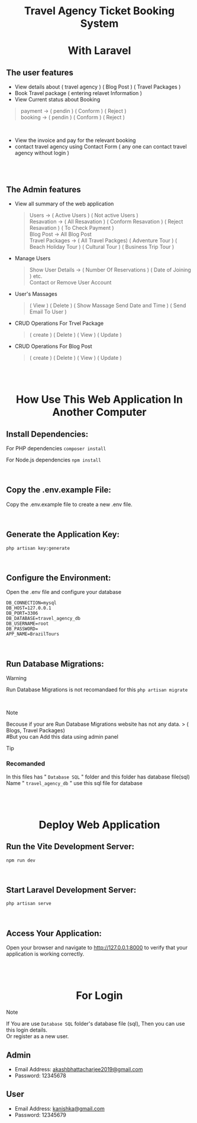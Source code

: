 <h1 align="center">Travel Agency Ticket Booking System</h1>

<h1 align="center"> With Laravel </h1>

## The user features
- View details about ( travel agency )
( Blog Post )
( Travel Packages )
- Book Travel package ( entering relavet Information ) <br>
- View Current status about Booking
>  payment -> ( pendin ) ( Conform ) ( Reject ) <br>
>  booking -> ( pendin ) ( Conform ) ( Reject )
<br>

- View the invoice and pay for the relevant booking
- contact travel agency using Contact Form ( any one can contact travel agency without login )

<br><br>

## The Admin features
- View all summary of the web application <br>
   >  Users -> ( Active Users ) ( Not active Users ) <br>
   >  Resavation -> ( All Resavation ) ( Conform Resavation ) ( Reject Resavation ) ( To Check Payment ) <br>
   >  Blog Post -> All Blog Post  <br>
   >  Travel Packages -> ( All Travel Packges) ( Adventure Tour ) ( Beach Holiday Tour ) ( Cultural Tour ) ( Business Trip Tour )

- Manage Users <br>
   >  Show User Details -> ( Number Of Reservations ) ( Date of Joining ) etc.  <br>
   >  Contact or Remove User Account

- User's Massages <br>
  >  ( View )
  > ( Delete )
  >  ( Show Massage Send Date and Time )
  >  ( Send Email To User )

- CRUD Operations For Trvel Package
  > ( create )
  > ( Delete )
  > ( View )
  > ( Update )

- CRUD Operations For  Blog Post
    > ( create )
    > ( Delete )
    > ( View )
    > ( Update )

<br><br>

<h1 align="center">How Use This Web Application In Another Computer</h1>

## Install Dependencies:

For PHP dependencies
`composer install`

For Node.js dependencies
`npm install`

<br>

## Copy the .env.example File:
Copy the .env.example file to create a new .env file.

<br>

## Generate the Application Key:
`php artisan key:generate`

<br>

## Configure the Environment:
Open the .env file and configure your database

`DB_CONNECTION=mysql` <br>
`DB_HOST=127.0.0.1` <br>
`DB_PORT=3306` <br>
`DB_DATABASE=travel_agency_db` <br>
`DB_USERNAME=root` <br>
`DB_PASSWORD=` <br>
`APP_NAME=BrazilTours` <br>

<br>

## Run Database Migrations:
> [!WARNING]
> Run Database Migrations is not recomandaed for this
`php artisan migrate `

<br>

> [!NOTE]
> Becouse if your are  Run Database Migrations website has not any data. > ( Blogs, Travel Packages) <br>
> #But you can Add this data using admin panel

> [!TIP]
> ### Recomanded
> In this files has " `Database SQL` " folder and this folder has database file(sql)
> Name " `travel_agency_db` " use this sql file for database

<br><br>

<h1 align="center"> Deploy Web Application </h1>

## Run the Vite Development Server:
`npm run dev`

<br>

## Start Laravel Development Server:
`php artisan serve`

<br>

## Access Your Application:
Open your browser and navigate to http://127.0.0.1:8000 to verify that your application is working correctly.

<br><br>

<h1 align="center"> For Login </h1>

> [!NOTE]
> If You are use `Database SQL`  folder's database file (sql), Then you can use this login details.<br>
> Or register as a new user. <br>

## Admin
- Email Address: akashbhattacharjee2019@gmail.com <br>
- Password: 12345678

## User
- Email Address: kanishka@gmail.com <br>
- Password: 12345679




